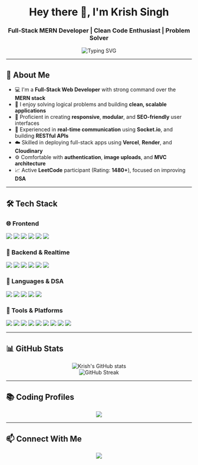 <h1 align="center">Hey there 👋, I'm Krish Singh</h1>
<h3 align="center">Full-Stack MERN Developer | Clean Code Enthusiast | Problem Solver</h3>

<p align="center">
  <img 
    src="https://readme-typing-svg.demolab.com?font=Fira+Code&weight=500&size=22&pause=1000&color=00F5FF&center=true&vCenter=true&width=800&lines=Building+scalable+and+responsive+MERN+stack+applications;RESTful+APIs+%7C+Real-time+Apps+%7C+Cloud+Deployments;Clean+UI%2C+Modular+Code%2C+SEO+Friendly+Designs" 
    alt="Typing SVG" 
  />
</p>

---

## 🚀 About Me

- 💻 I'm a **Full-Stack Web Developer** with strong command over the **MERN stack**
- 🧠 I enjoy solving logical problems and building **clean, scalable applications**
- 📱 Proficient in creating **responsive**, **modular**, and **SEO-friendly** user interfaces
- 🔁 Experienced in **real-time communication** using **Socket.io**, and building **RESTful APIs**
- ☁️ Skilled in deploying full-stack apps using **Vercel**, **Render**, and **Cloudinary**
- ⚙️ Comfortable with **authentication**, **image uploads**, and **MVC architecture**
- 📈 Active **LeetCode** participant (Rating: **1480+**), focused on improving **DSA**

---

## 🛠️ Tech Stack

### 🌐 Frontend
<p>
  <img src="https://img.shields.io/badge/HTML5-E34F26?style=for-the-badge&logo=html5&logoColor=white"/>
  <img src="https://img.shields.io/badge/CSS3-1572B6?style=for-the-badge&logo=css3&logoColor=white"/>
  <img src="https://img.shields.io/badge/TailwindCSS-06B6D4?style=for-the-badge&logo=tailwindcss&logoColor=white"/>
  <img src="https://img.shields.io/badge/SCSS-CC6699?style=for-the-badge&logo=sass&logoColor=white"/>
  <img src="https://img.shields.io/badge/SASS-CC6699?style=for-the-badge&logo=sass&logoColor=white"/>
  <img src="https://img.shields.io/badge/ReactJS-61DAFB?style=for-the-badge&logo=react&logoColor=black"/>
</p>

### 🧠 Backend & Realtime
<p>
  <img src="https://img.shields.io/badge/NodeJS-339933?style=for-the-badge&logo=nodedotjs&logoColor=white"/>
  <img src="https://img.shields.io/badge/ExpressJS-000000?style=for-the-badge&logo=express&logoColor=white"/>
  <img src="https://img.shields.io/badge/Socket.io-010101?style=for-the-badge&logo=socket.io&logoColor=white"/>
  <img src="https://img.shields.io/badge/MongoDB-47A248?style=for-the-badge&logo=mongodb&logoColor=white"/>
  <img src="https://img.shields.io/badge/REST%20API-007396?style=for-the-badge&logo=apachespark&logoColor=white"/>
  <img src="https://img.shields.io/badge/MVC%20Architecture-blue?style=for-the-badge"/>
</p>

### 💬 Languages & DSA
<p>
  <img src="https://img.shields.io/badge/JavaScript-F7DF1E?style=for-the-badge&logo=javascript&logoColor=black"/>
  <img src="https://img.shields.io/badge/Python-3776AB?style=for-the-badge&logo=python&logoColor=white"/>
  <img src="https://img.shields.io/badge/Java-007396?style=for-the-badge&logo=java&logoColor=white"/>
  <img src="https://img.shields.io/badge/C-00599C?style=for-the-badge&logo=c&logoColor=white"/>
  <img src="https://img.shields.io/badge/SQL-4479A1?style=for-the-badge&logo=postgresql&logoColor=white"/>
</p>

### 🧰 Tools & Platforms
<p>
  <img src="https://img.shields.io/badge/VSCode-007ACC?style=for-the-badge&logo=visual-studio-code&logoColor=white"/>
  <img src="https://img.shields.io/badge/Git-F05032?style=for-the-badge&logo=git&logoColor=white"/>
  <img src="https://img.shields.io/badge/GitHub-181717?style=for-the-badge&logo=github&logoColor=white"/>
  <img src="https://img.shields.io/badge/GitBash-black?style=for-the-badge&logo=git&logoColor=green"/>
  <img src="https://img.shields.io/badge/Postman-FF6C37?style=for-the-badge&logo=postman&logoColor=white"/>
  <img src="https://img.shields.io/badge/Cloudinary-3448C5?style=for-the-badge&logo=cloudinary&logoColor=white"/>
  <img src="https://img.shields.io/badge/Vercel-000000?style=for-the-badge&logo=vercel&logoColor=white"/>
  <img src="https://img.shields.io/badge/Render-46E3B7?style=for-the-badge&logo=render&logoColor=black"/>
  <img src="https://img.shields.io/badge/Figma-F24E1E?style=for-the-badge&logo=figma&logoColor=white"/>
</p>

---

## 📊 GitHub Stats

<p align="center">
  <img src="https://github-readme-stats.vercel.app/api?username=kakusingh120&show_icons=true&theme=tokyonight" alt="Krish's GitHub stats" />
  <br />
  <img src="https://streak-stats.demolab.com/?user=kakusingh120&theme=tokyonight" alt="GitHub Streak" />
</p>

---

## 📚 Coding Profiles

<p align="center">
  <a href="https://leetcode.com/" target="_blank">
    <img src="https://img.shields.io/badge/LeetCode-FFA116?style=for-the-badge&logo=leetcode&logoColor=black"/>
  </a>
</p>

---

## 📫 Connect With Me

<p align="center">
  <a href="https://www.linkedin.com/in/krish-singh-9023b12a8/" target="_blank">
    <img src="https://img.shields.io/badge/LinkedIn-0A66C2?style=for-the-badge&logo=linkedin&logoColor=white"/>
  </a>
</p>
